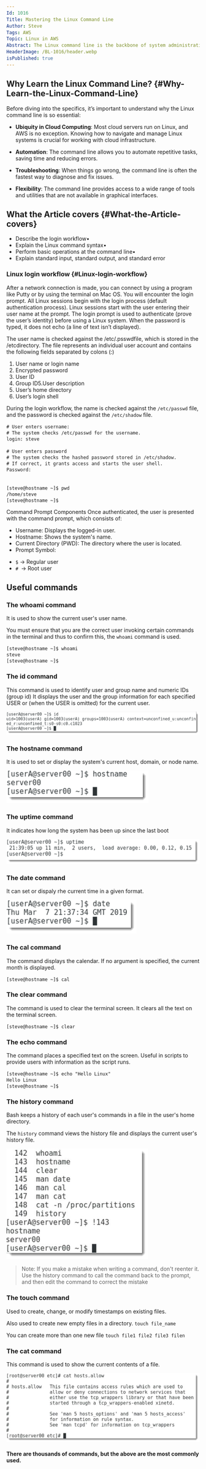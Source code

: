 ```yaml
---
Id: 1016
Title: Mastering the Linux Command Line
Author: Steve
Tags: AWS
Topic: Linux in AWS
Abstract: The Linux command line is the backbone of system administration, cloud computing, and DevOps. It’s a powerful tool that allows users to interact with their operating system efficiently, automate tasks, and manage systems at scale. In the AWS re/Start program, Module 2 Linux Command Line is a critical component that equips learners with the foundational skills needed to work in cloud environments. This blog will provide a detailed exploration of the Linux command line, covering the key concepts taught in Module 2 and demonstrating how these skills can be applied in real-world scenarios.
HeaderImage: /BL-1016/header.webp
isPublished: true
---
```


## Why Learn the Linux Command Line? {#Why-Learn-the-Linux-Command-Line}
Before diving into the specifics, it’s important to understand why the Linux command line is so essential:

* **Ubiquity in Cloud Computing**: Most cloud servers run on Linux, and AWS is no exception. Knowing how to navigate and manage Linux systems is crucial for working with cloud infrastructure.

* **Automation**: The command line allows you to automate repetitive tasks, saving time and reducing errors.

* **Troubleshooting**: When things go wrong, the command line is often the fastest way to diagnose and fix issues.

* **Flexibility**: The command line provides access to a wide range of tools and utilities that are not available in graphical interfaces.

## What the Article covers {#What-the-Article-covers}
* Describe the login workflow•
* Explain the Linux command syntax•
* Perform basic operations at the command line•
* Explain standard input, standard output, and standard error

### Linux login workflow {#Linux-login-workflow}
After a network connection is made, you can connect by using a program like Putty or by using the terminal on Mac OS. You will encounter the login prompt. All Linux sessions begin with the login process (default authentication process). Linux sessions start with the user entering their user name at the prompt. The login prompt is used to authenticate (prove the user’s identity) before using a Linux system. When the password is typed, it does not echo (a line of text isn’t displayed).


The user name is checked against the /etc/.psswdfile, which is stored in the /etcdirectory. The file represents an individual user account and contains the following fields separated by colons (:)

1. User name or login name
2. Encrypted password
3. User ID
4. Group ID5.User description
6. User’s home directory
7. User’s login shell

During the login workflow, the name is checked against the `/etc/passwd` file, and the password is checked against the `/etc/shadow` file.

```
# User enters username:
# The system checks /etc/passwd for the username.
login: steve

# User enters password
# The system checks the hashed password stored in /etc/shadow.
# If correct, it grants access and starts the user shell.
Password:


[steve@hostname ~]$ pwd
/home/steve
[steve@hostname ~]$

```

Command Prompt Components
Once authenticated, the user is presented with the command prompt, which consists of:

* Username: Displays the logged-in user.
* Hostname: Shows the system's name.
* Current Directory (PWD): The directory where the user is located.
* Prompt Symbol:
- `$` → Regular user
- `# `→ Root user

## Useful commands
### The whoami command

It is used to show the current user's user name. 

You must ensure that you are the correct user invoking certain commands in the terminal and thus to confirm this, the `whoami` command is used.

```
[steve@hostname ~]$ whoami
steve
[steve@hostname ~]$
```

### The id command
This command is used to identify user and group name and numeric IDs (group id)
It displays the user and the group information for each specified USER or (when the USER is omitted) for the current user.

![whoami](/public/BL-1016/whoami.png)

### The hostname command
It is used to set or display the system's current host, domain, or node name.

![hostname](/public/BL-1016/hostname.png)

### The uptime command
It indicates how long the system has been up since the last boot

![uptime](/public/BL-1016/uptime.png)

### The date command
It can set or dispaly rhe current time in a given format.

![date](/public/BL-1016/date.png)

### The cal command
The command displays the calendar. If no argument is specified, the current month is displayed.

```
[steve@hostname ~]$ cal
```

### The clear command
The command is used to clear the terminal screen. It clears all the text on the terminal screen.

```
[steve@hostname ~]$ clear
```

### The echo command
The command places a specified text on the screen. Useful in scripts to provide users with information as the script runs.

```
[steve@hostname ~]$ echo "Hello Linux"
Hello Linux
[steve@hostname ~]$
```
### The history command
Bash keeps a history of each user's commands in a file in the user's home directory.

The `history` command views the history file and displays the current user's history file.

![history](/public/BL-1016/history.png)

>Note: If you make a mistake when writing a command, don't reenter it. Use the
history command to call the command back to the prompt, and then edit the
command to correct the mistake
>

### The touch command

Used to create, change, or modify timestamps on existing files.

Also used to create new empty files in a directory. `touch file_name`

You can create more than one new file `touch file1 file2 file3 filen`

### The cat command
This command is used to show the current contents of a file.

![cat](/public/BL-1016/cat.png)


#### There are thousands of commands, but the above are the most commonly used.

